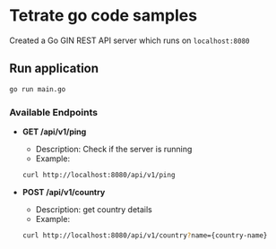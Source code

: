 # Tetrate go code samples

Created a Go GIN REST API server which runs on `localhost:8080`

## Run application

```bash
go run main.go
```

### Available Endpoints

- **GET /api/v1/ping**

  - Description: Check if the server is running
  - Example:

  ```bash
  curl http://localhost:8080/api/v1/ping
  ```

- **POST /api/v1/country**
  - Description: get country details
  - Example:
  ```bash
  curl http://localhost:8080/api/v1/country?name={country-name}
  ```
